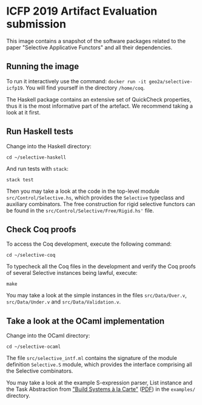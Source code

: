 # ICFP 2019 Artifact Evaluation submission

This image contains a snapshot of the software packages related to the paper "Selective Applicative Functors" and all their dependencies.

## Running the image

To run it interactively use the command: `docker run -it geo2a/selective-icfp19`.
You will find yourself in the directory `/home/coq`.

The Haskell package contains an extensive set of QuickCheck properties, thus it is
the most informative part of the artefact. We recommend taking a look at it first.

## Run Haskell tests

Change into the Haskell directory:

```
cd ~/selective-haskell
```

And run tests with `stack`:

```
stack test
```

Then you may take a look at the code in the top-level module
`src/Control/Selective.hs`, which provides the `Selective` typeclass and auxiliary
combinators.
The free construction for rigid selective functors can be found in the
`src/Control/Selective/Free/Rigid.hs'` file.

## Check Coq proofs

To access the Coq development, execute the following command:

```
cd ~/selective-coq
```

To typecheck all the Coq files in the development and verify the Coq proofs of
several Selective instances being lawful, execute:

```
make
```

You may take a look at the simple instances in the files `src/Data/Over.v`,
`src/Data/Under.v` and `src/Data/Validation.v`.

## Take a look at the OCaml implementation

Change into the OCaml directory:

```
cd ~/selective-ocaml
```

The file `src/selective_intf.ml` contains the signature of the module definition
`Selective.S` module, which provides the interface comprising all the Selective
combinators.

You may take a look at the example S-expression parser, List instance and
the Task Abstraction from
["Build Systems à la Carte"](https://dl.acm.org/citation.cfm?id=3236774)
([PDF](https://dl.acm.org/ft_gateway.cfm?id=3236774)) in the `examples/` directory.
